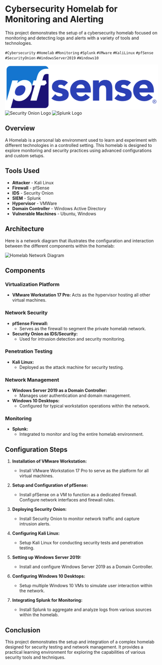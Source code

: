 # Cybersecurity Homelab for Monitoring and Alerting

This project demonstrates the setup of a cybersecurity homelab focused on monitoring and detecting logs and alerts with a variety of tools and technologies.

`#Cybersecurity` `#Homelab` `#Monitoring` `#Splunk` `#VMware` `#KaliLinux` `#pfSense` `#SecurityOnion` `#WindowsServer2019` `#Windows10`

![pfSense Logo](Images/pfSenseLogo.png) ![Security Onion Logo](Images/SecurityOnionLogo.png) ![Splunk Logo](Images/SplunkLogo.png)

## Overview
A Homelab is a personal lab environment used to learn and experiment with different technologies in a controlled setting. This homelab is designed to explore monitoring and security practices using advanced configurations and custom setups.

## Tools Used
- **Attacker** - Kali Linux
- **Firewall** - pfSense
- **IDS** - Security Onion
- **SIEM** - Splunk
- **Hypervisor** - VMWare
- **Domain Controller** - Windows Active Directory
- **Vulnerable Machines** - Ubuntu, Windows



## Architecture
Here is a network diagram that illustrates the configuration and interaction between the different components within the homelab:

![Homelab Network Diagram](<Insert Network Diagram Here>)

## Components
### Virtualization Platform
- **VMware Workstation 17 Pro:** Acts as the hypervisor hosting all other virtual machines.

### Network Security
- **pfSense Firewall:**
  - Serves as the firewall to segment the private homelab network.
- **Security Onion as IDS/Security:**
  - Used for intrusion detection and security monitoring.

### Penetration Testing
- **Kali Linux:**
  - Deployed as the attack machine for security testing.

### Network Management
- **Windows Server 2019 as a Domain Controller:**
  - Manages user authentication and domain management.
- **Windows 10 Desktops:**
  - Configured for typical workstation operations within the network.

### Monitoring
- **Splunk:**
  - Integrated to monitor and log the entire homelab environment.

## Configuration Steps

1. **Installation of VMware Workstation:**
   - Install VMware Workstation 17 Pro to serve as the platform for all virtual machines.

2. **Setup and Configuration of pfSense:**
   - Install pfSense on a VM to function as a dedicated firewall. Configure network interfaces and firewall rules.

3. **Deploying Security Onion:**
   - Install Security Onion to monitor network traffic and capture intrusion alerts.

4. **Configuring Kali Linux:**
   - Setup Kali Linux for conducting security tests and penetration testing.

5. **Setting up Windows Server 2019:**
   - Install and configure Windows Server 2019 as a Domain Controller.

6. **Configuring Windows 10 Desktops:**
   - Setup multiple Windows 10 VMs to simulate user interaction within the network.

7. **Integrating Splunk for Monitoring:**
   - Install Splunk to aggregate and analyze logs from various sources within the homelab.

## Conclusion
This project demonstrates the setup and integration of a complex homelab designed for security testing and network management. It provides a practical learning environment for exploring the capabilities of various security tools and techniques.
